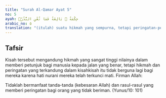 ```yaml
---
title: "Surah Al-Qamar Ayat 5"
no: 5
ayah: حِكْمَةٌ ۢ بَالِغَةٌ فَمَا تُغْنِ النُّذُرُۙ  
arabic_no: ٥
translation: "(itulah) suatu hikmah yang sempurna, tetapi peringatan-peringatan itu tidak berguna (bagi mereka),"
---
```


## Tafsir

Kisah tersebut mengandung hikmah yang sangat tinggi nilainya dalam memberi petunjuk bagi manusia kepada jalan yang benar, tetapi hikmah dan peringatan yang terkandung dalam kisahkisah itu tidak berguna lagi bagi mereka karena hati nurani mereka telah terkunci mati. Firman Allah: 

Tidaklah bermanfaat tanda-tanda (kebesaran Allah) dan rasul-rasul yang memberi peringatan bagi orang yang tidak beriman. (Yunus/10: 101)